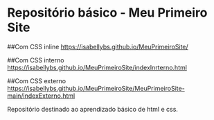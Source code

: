 # Repositório básico - Meu Primeiro Site

##Com CSS inline
https://isabellybs.github.io/MeuPrimeiroSite/

##Com CSS interno
https://isabellybs.github.io/MeuPrimeiroSite/indexInrterno.html

##Com CSS externo
https://isabellybs.github.io/MeuPrimeiroSite/MeuPrimeiroSite-main/indexExterno.html

Repositório destinado ao aprendizado básico de html e css.
